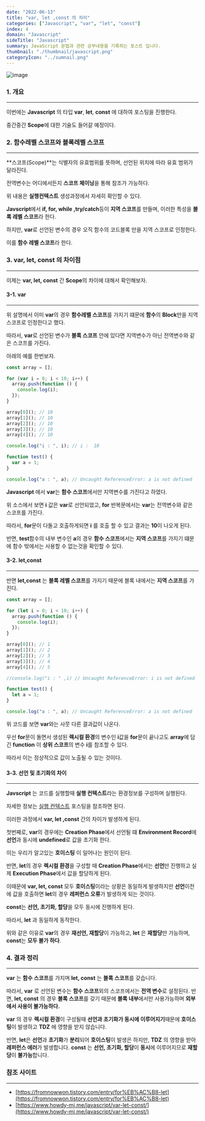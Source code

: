 ```yaml
---
date: "2022-06-13"
title: "var, let ,const 의 차이"
categories: ["Javascript", "var", "let", "const"]
index: 4
domain: "Javascript"
sideTitle: "Javascript"
summary: JavaScript 문법과 관련 공부내용을 기록하는 포스트 입니다.
thumbnail: "./thumbnail/javascript.png"
categoryIcon: "../sumnail.png"
---
```


![image](https://user-images.githubusercontent.com/56063287/173000027-1faf3982-ec7a-4bc2-93b0-57b718566a0a.png)

### 1. 개요

---

이번에는 **Javascript** 의 타입 **var**, **let**, **const** 에 대하여 포스팅을 진행한다.

중간중간 **Scope**에 대한 기술도 들어갈 예정이다.

### 2. 함수레벨 스코프와 블록레벨 스코프

---

**스코프(Scope)**는 식별자의 유효범위를 뜻하며, 선언된 위치에 따라 유효 범위가 달라진다.

전역변수는 어디에서든지 **스코프 체이닝**을 통해 참조가 가능하다.

위 내용은 **실행컨텍스트** 생성과정에서 자세히 확인할 수 있다.

**Javscript**에서 **if, for, while ,try/catch**등이 **지역 스코프**를 만들며, 이러한 특성을 **블록 레벨 스코프**라 한다.

하지만, **var**로 선언된 변수의 경우 오직 함수의 코드블록 만을 지역 스코프로 인정한다.

이를 **함수 레벨 스코프**라 한다.

### 3. var, let, const 의 차이점

---

이제는 **var, let, const** 간 **Scope**의 차이에 대해서 확인해보자.

#### 3-1. var

---

위 설명에서 이미 **var**의 경우 **함수레벨 스코프**를 가지기 떄문에 **함수**의 **Block**만을 지역 스코프로 인정한다고 했다.

따라서, **var**로 선언된 변수가 **블록 스코프** 안에 있다면 지역변수가 아닌 전역변수와 같은 스코프를 가진다.

아래의 예를 한번보자.

```js
const array = [];

for (var i = 0; i < 10; i++) {
  array.push(function () {
    console.log(i);
  });
}

array[0](); // 10
array[1](); // 10
array[2](); // 10
array[3](); // 10
array[4](); // 10

console.log("i : ", i); // i :  10

function test() {
  var a = 1;
}

console.log("a : ", a); // Uncaught ReferenceError: a is not defined
```

**Javascript** 에서 **var**는 **함수 스코프**에서만 지역변수를 가진다고 하였다.

위 소스에서 보면 **i** 값은 **var**로 선언되었고, **for** 반복문에서는 **var**는 전역변수와 같은 스코프를 가진다.

따라서, **for**문이 다돌고 호출하게되면 **i** 를 호출 할 수 있고 결과는 **10**이 나오게 된다.

반면, **test**함수의 내부 변수인 **a**의 경우 **함수 스코프**에서는 **지역 스코프**를 가지기 떄문에 함수 밖에서는 사용할 수 없는것을 확인할 수 있다.

#### 3-2. let,const

---

반면 **let,const** 는 **블록 레벨 스코프**를 가지기 때문에 블록 내에서는 **지역 스코프**를 가진다.

```js
const array = [];

for (let i = 0; i < 10; i++) {
  array.push(function () {
    console.log(i);
  });
}

array[0](); // 1
array[1](); // 2
array[2](); // 3
array[3](); // 4
array[4](); // 5

//console.log("i : " ,i) // Uncaught ReferenceError: i is not defined

function test() {
  let a = 1;
}

console.log("a : ", a); // Uncaught ReferenceError: a is not defined
```

위 코드를 보면 **var**와는 사뭇 다른 결과값이 나온다.

우선 **for**문이 돌면서 생성된 **렉시컬 환경**의 변수인 **i**값을 **for**문이 끝나고도 **array**에 담긴 **function** 이 **상위 스코프**의 변수 **i**를 참조할 수 있다.

따라서 이는 정상적으로 값이 노출될 수 있는 것이다.

#### 3-3. 선언 및 초기화의 차이

---

**Javscript** 는 코드를 실행할때 **실행 컨텍스트**라는 환경정보를 구성하며 실행된다.

자세한 정보는 [실행 컨텍스트](https://jjou33.github.io/executioncontext/%EC%8B%A4%ED%96%89%EC%BB%A8%ED%85%8D%EC%8A%A4%ED%8A%B8/) 포스팅을 참조하면 된다.

이러한 과정에서 **var, let ,const** 간의 차이가 발생하게 된다.

첫번째로, **var**의 경우에는 **Creation Phase**에서 선언될 떄 **Environment Record**에 **선언**과 동시에 **undefined**로 값을 초기화 한다.

이는 우리가 알고있는 **호이스팅** 이 일어나는 원인이 된다.

반면, **let**의 경우 **렉시컬 환경**을 구성할 때 **Creation Phase**에서는 **선언**만 진행하고 실제 **Execution Phase**에서 값을 할당하게 된다.

이때문에 **var, let, const** 모두 **호이스팅**이라는 상황은 동일하게 발생하지만 **선언**이전에 값을 호출하면 **let**의 경우 **레퍼런스 오류**가 발생하게 되는 것이다.

**const**는 **선언, 초기화, 할당**을 모두 동시에 진행하게 된다.

따라서, **let** 과 동일하게 동작한다.

위와 같은 이유로 **var**의 경우 **재선언, 재할당**이 가능하고, **let** 은 **재할당**만 가능하며, **const**는 **모두 불가 하다**.

### 4. 결과 정리

---

**var** 는 **함수 스코프**를 가지며 **let, const** 는 **블록 스코프**를 갖습니다.

따라서, **var** 로 선언된 변수는 **함수 스코프**외의 스코프에서는 **전역 변수**로 설정된다.
반면, **let, const** 의 경우 **블록 스코프**를 갖기 때문에 **블록 내부**에서만 사용가능하며 **외부에서 사용이 불가능하다.**

**var** 의 경우 **렉시컬 환경**이 구성될때 **선언과 초기화가 동시에 이루어지기**때문에 **호이스팅**이 발생하고 **TDZ** 에 영향을 받지 않습니다.

반면, **let**은 **선언**과 **초기화**가 **분리**되어 **호이스팅**이 발생은 하지만, **TDZ** 의 영향을 받아 **레퍼런스 에러**가 발생합니다.
**const** 는 **선언, 초기화, 할당**이 **동시**에 이루어지므로 **재할당**이 **불가능**합니다.

### 참조 사이트

---

- [https://fromnowwon.tistory.com/entry/for%EB%AC%B8-let](https://fromnowwon.tistory.com/entry/for%EB%AC%B8-let)
- [https://www.howdy-mj.me/javascript/var-let-const/](https://www.howdy-mj.me/javascript/var-let-const/)
